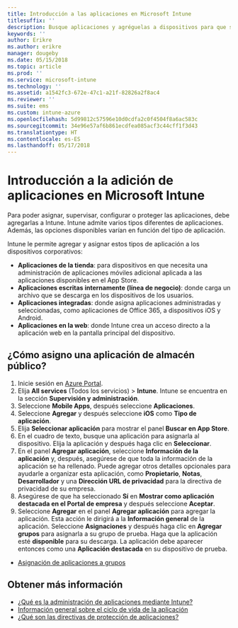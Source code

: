 ```yaml
---
title: Introducción a las aplicaciones en Microsoft Intune
titlesuffix: ''
description: Busque aplicaciones y agréguelas a dispositivos para que sus recursos puedan trabajar.
keywords: ''
author: Erikre
ms.author: erikre
manager: dougeby
ms.date: 05/15/2018
ms.topic: article
ms.prod: ''
ms.service: microsoft-intune
ms.technology: ''
ms.assetid: a1542fc3-672e-47c1-a21f-82826a2f8ac4
ms.reviewer: ''
ms.suite: ems
ms.custom: intune-azure
ms.openlocfilehash: 5d99812c57596e10d0cdfa2c0f4504f8a6ac583c
ms.sourcegitcommit: 34e96e57af6b861ecdfea085acf3c44cff1f3d43
ms.translationtype: HT
ms.contentlocale: es-ES
ms.lasthandoff: 05/17/2018
---
```

# <a name="get-started-with-adding-apps-in-microsoft-intune"></a>Introducción a la adición de aplicaciones en Microsoft Intune

Para poder asignar, supervisar, configurar o proteger las aplicaciones, debe agregarlas a Intune. Intune admite varios tipos diferentes de aplicaciones. Además, las opciones disponibles varían en función del tipo de aplicación.

Intune le permite agregar y asignar estos tipos de aplicación a los dispositivos corporativos:
- **Aplicaciones de la tienda**: para dispositivos en que necesita una administración de aplicaciones móviles adicional aplicada a las aplicaciones disponibles en el App Store.
- **Aplicaciones escritas internamente (línea de negocio)**: donde carga un archivo que se descarga en los dispositivos de los usuarios.
- **Aplicaciones integradas**: donde asigna aplicaciones administradas y seleccionadas, como aplicaciones de Office 365, a dispositivos iOS y Android.
- **Aplicaciones en la web**: donde Intune crea un acceso directo a la aplicación web en la pantalla principal del dispositivo.

## <a name="how-do-i-assign-a-public-store-app"></a>¿Cómo asigno una aplicación de almacén público?

1. Inicie sesión en [Azure Portal](https://portal.azure.com).
2. Elija **All services** (Todos los servicios)  > **Intune**. Intune se encuentra en la sección **Supervisión y administración**.
3. Seleccione **Mobile Apps**, después seleccione **Aplicaciones**.
4. Seleccione **Agregar** y después seleccione **iOS** como **Tipo de aplicación**.
5. Elija **Seleccionar aplicación** para mostrar el panel **Buscar en App Store**.
6. En el cuadro de texto, busque una aplicación para asignarla al dispositivo. Elija la aplicación y después haga clic en **Seleccionar**.
7. En el panel **Agregar aplicación**, seleccione **Información de la aplicación** y, después, asegúrese de que toda la información de la aplicación se ha rellenado. Puede agregar otros detalles opcionales para ayudarle a organizar esta aplicación, como **Propietario**, **Notas**, **Desarrollador** y una **Dirección URL de privacidad** para la directiva de privacidad de su empresa.
8. Asegúrese de que ha seleccionado **Sí** en **Mostrar como aplicación destacada en el Portal de empresa** y después seleccione **Aceptar**.
9. Seleccione **Agregar** en el panel **Agregar aplicación** para agregar la aplicación. Esta acción le dirigirá a la **Información general** de la aplicación. Seleccione **Asignaciones** y después haga clic en **Agregar grupos** para asignarla a su grupo de prueba. Haga que la aplicación esté **disponible** para su descarga. La aplicación debe aparecer entonces como una **Aplicación destacada** en su dispositivo de prueba.


- [Asignación de aplicaciones a grupos](apps-deploy.md)

## <a name="learn-more"></a>Obtener más información

* [¿Qué es la administración de aplicaciones mediante Intune?](app-management.md)
* [Información general sobre el ciclo de vida de la aplicación](app-lifecycle.md)
* [¿Qué son las directivas de protección de aplicaciones?](app-protection-policy.md)
